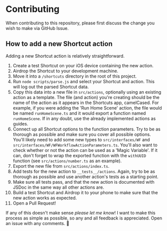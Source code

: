 # Contributing

When contributing to this repository, please first discuss the change you wish to make via GitHub Issue.

## How to add a new Shortcut action

Adding a new Shortcut action is relatively straightforward.

1. Create a test Shortcut on your iOS device containing the new action.
2. Airdrop the Shortcut to your development machine.
3. Move it into a `/shortcuts` directory in the root of this project.
4. Run `node scripts/parse.js` and select your Shortcut and action. This will log out the parsed Shortcut data.
5. Copy this data into a new file in `src/actions`, optionally using an existing action as a template. The file (and action) you're creating should be the name of the action as it appears in the Shortcuts app, camelCased. For example, if you were adding the 'Run Home Scene' action, the file would be named `runHomeScene.ts` and it would export a function named `runHomeScene`. If in any doubt, use the already implemented actions as guides.
6. Connect up all Shortcut options to the function parameters. Try to be as thorough as possible and make sure you cover all possible options. You'll likely need to add some new types to `src/interfaces/WF` and `src/interfaces/WF/WFWorkflowActionParameters.ts`. You'll also want to check whether or not the action can be used as a 'Magic Variable'. If it can, don't forget to wrap the exported function with the `withUUID` function (see `src/actions/number.ts` as an example).
7. Export the new file from `src/actions/index.ts`.
8. Add tests for the new action to `__tests__/actions`. Again, try to be as thorough as possible and use another action's tests as a starting point.
9. Make sure all tests pass, and that the new action is documented with JSDoc in the same way all other actions are.
10. Build a test Shortcut and Airdrop it to your phone to make sure that the new action works as expected.
11. Open a Pull Request!

If any of this doesn't make sense _please let me know_! I want to make this process as simple as possible, so any and all feedback is appreciated. Open an issue with any comments. 🙂
